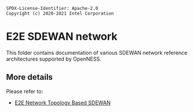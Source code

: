```text
SPDX-License-Identifier: Apache-2.0
Copyright (c) 2020-2021 Intel Corporation
```

# E2E SDEWAN network
This folder contains documentation of various SDEWAN network reference architectures supported by OpenNESS.

## More details
Please refer to:
- [E2E Network Topology Based SDEWAN](./E2E-Overview.md)
